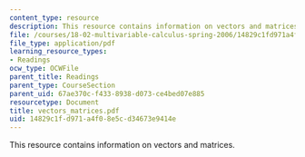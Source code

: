 ```yaml
---
content_type: resource
description: This resource contains information on vectors and matrices.
file: /courses/18-02-multivariable-calculus-spring-2006/14829c1fd971a4f08e5cd34673e9414e_vectors_matrices.pdf
file_type: application/pdf
learning_resource_types:
- Readings
ocw_type: OCWFile
parent_title: Readings
parent_type: CourseSection
parent_uid: 67ae370c-f433-8938-d073-ce4bed07e885
resourcetype: Document
title: vectors_matrices.pdf
uid: 14829c1f-d971-a4f0-8e5c-d34673e9414e
---
```

This resource contains information on vectors and matrices.

